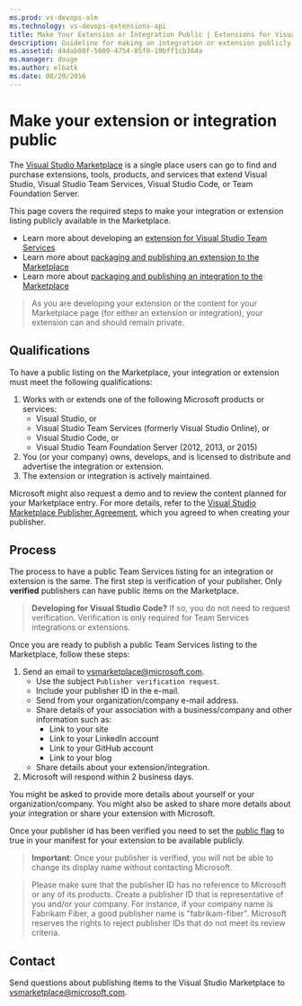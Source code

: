 ```yaml
---
ms.prod: vs-devops-alm
ms.technology: vs-devops-extensions-api
title: Make Your Extension or Integration Public | Extensions for Visual Studio Team Services
description: Guideline for making an integration or extension publicly visible on the Visual Studio Marketplace
ms.assetid: d4dab00f-5089-4754-85f0-19bff1cb364a
ms.manager: douge
ms.author: elbatk
ms.date: 08/29/2016
---
```


# Make your extension or integration public

The [Visual Studio Marketplace](https://marketplace.visualstudio.com) is a single place users can go to find and purchase extensions, tools, products, and services that extend Visual Studio, Visual Studio Team Services, Visual Studio Code, or Team Foundation Server. 

This page covers the required steps to make your integration or extension listing publicly available in the Marketplace. 

* Learn more about developing an [extension for Visual Studio Team Services](../index.md)
* Learn more about [packaging and publishing an extension to the Marketplace](./overview.md)
* Learn more about [packaging and publishing an integration to the Marketplace](./integration.md)


> As you are developing your extension or the content for your Marketplace page (for either an extension or integration), your extension can and should remain private.

## Qualifications

To have a public listing on the Marketplace, your integration or extension must meet the following qualifications:

1. Works with or extends one of the following Microsoft products or services:
   * Visual Studio, or
   * Visual Studio Team Services (formerly Visual Studio Online), or
   * Visual Studio Code, or
   * Visual Studio Team Foundation Server (2012, 2013, or 2015)
2. You (or your company) owns, develops, and is licensed to distribute and advertise the integration or extension.
3. The extension or integration is actively maintained.

Microsoft might also request a demo and to review the content planned for your Marketplace entry. For more details, refer to the [Visual Studio Marketplace Publisher Agreement](http://aka.ms/vsmarketplace-agreement), which you agreed to when creating your publisher.

## Process

The process to have a public Team Services listing for an integration or extension is the same. The first step is verification of your publisher. Only **verified** publishers can have public items on the Marketplace.

> **Developing for Visual Studio Code?** If so, you do not need to request verification. Verification is only required for Team Services integrations or extensions.

Once you are ready to publish a public Team Services listing to the Marketplace, follow these steps:

1. Send an email to [vsmarketplace@microsoft.com](http://aka.ms/vsmarketplace-contact).
   * Use the subject `Publisher verification request`.
   * Include your publisher ID in the e-mail.
   * Send from your organization/company e-mail address.   
   * Share details of your association with a business/company and other information such as:
        * Link to your site 
        * Link to your LinkedIn account 
        * Link to your GitHub account 
        * Link to your blog 
   * Share details about your extension/integration.
2. Microsoft will respond within 2 business days.

You might be asked to provide more details about yourself or your organization/company. You might also be asked to share more details about your integration or share your extension with Microsoft.

Once your publisher id has been verified you need to set the [public flag](https://www.visualstudio.com/en-us/docs/integrate/extensions/develop/manifest#public-flag) to true in your manifest for your extension to be available publicly.

> **Important**: Once your publisher is verified, you will not be able to change its display name without contacting Microsoft.

> Please make sure that the publisher ID has no reference to Microsoft or any of its products. Create a publisher ID that is representative of you and/or your company. For instance, if your company name is Fabrikam Fiber, a good publisher name is "fabrikam-fiber". Microsoft reserves the rights to reject publisher IDs that do not meet its review criteria.

## Contact

Send questions about publishing items to the Visual Studio Marketplace to [vsmarketplace@microsoft.com](http://aka.ms/vsmarketplace-contact).
